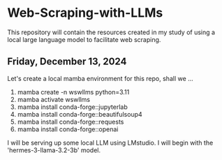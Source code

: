 # Web-Scraping-with-LLMs

This repository will contain the resources created in my study of using a local large language model to facilitate web scraping.

## Friday, December 13, 2024

Let's create a local mamba environment for this repo, shall we ... 

 1) mamba create -n wswllms python=3.11
 2) mamba activate wswllms
 3) mamba install conda-forge::jupyterlab
 4) mamba install conda-forge::beautifulsoup4
 5) mamba install conda-forge::requests
 6) mamba install conda-forge::openai

 I will be serving up some local LLM using LMstudio. I will begin with the 'hermes-3-llama-3.2-3b' model. 
 

